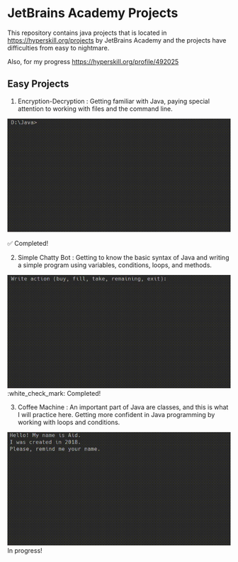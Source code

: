 # JetBrains Academy Projects
This repository contains java projects that is located in https://hyperskill.org/projects by JetBrains Academy and the projects have difficulties from easy to nightmare.

Also, for my progress https://hyperskill.org/profile/492025


Easy Projects
--------------
1. Encryption-Decryption : Getting familiar with Java, paying special attention to working with files and the command line.<br/>
<img src ="Encryption-Decryption/task/test/demonstration.gif" width="600">

:white_check_mark: Completed!<br/>

2. Simple Chatty Bot : Getting to know the basic syntax of Java and writing a simple program using variables, conditions, loops, and methods.<br/> 
<img src ="Coffee%20Machine/task/test/demonstration.gif" width="600">
:white_check_mark:  
Completed!<br/>

 3. Coffee Machine : An important part of Java are classes, and this is what I will practice here. Getting more confident in Java programming by working with loops and conditions.<br/>
<img src ="Simple%20Chatty%20Bot/task/test/demonstration.gif" width="600">
<br/>In progress!<br/>
